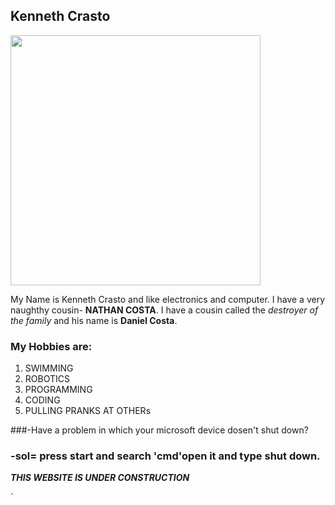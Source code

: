 ## Kenneth Crasto  
<img src="http://wallpapercave.com/wp/yxedRFW.jpg" width="400">

My Name is Kenneth Crasto and like electronics and computer. I have a very naughthy cousin- **NATHAN COSTA**. 
I have a cousin called the _destroyer of the family_ and his name is **Daniel Costa**. 

### My Hobbies are:

1. SWIMMING
1. ROBOTICS
1. PROGRAMMING
1. CODING
1. PULLING PRANKS AT OTHERs

###-Have a problem in which your microsoft device dosen't shut down?
 
### -sol= press start and search 'cmd'open it and type shut down.


 
**_THIS WEBSITE IS UNDER CONSTRUCTION_**


`
